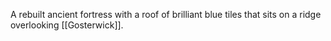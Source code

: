 A rebuilt ancient fortress with a roof of brilliant blue tiles that sits on a ridge overlooking [[Gosterwick]].